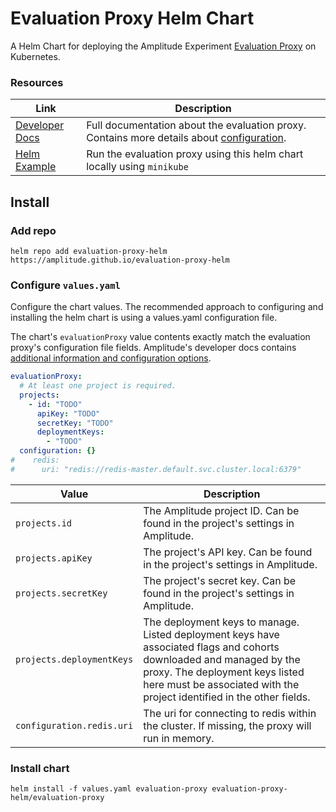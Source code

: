 # Evaluation Proxy Helm Chart

A Helm Chart for deploying the Amplitude Experiment [Evaluation Proxy](https://docs.developers.amplitude.com) on Kubernetes.

### Resources

| Link                                                                                      | Description                                                                                                                                                                        |
|-------------------------------------------------------------------------------------------|------------------------------------------------------------------------------------------------------------------------------------------------------------------------------------|
| [Developer Docs](https://docs.developers.amplitude.com/experiment/infra/evaluation-proxy) | Full documentation about the evaluation proxy. Contains more details about [configuration](https://docs.developers.amplitude.com/experiment/infra/evaluation-proxy#configuration). |
| [Helm Example](https://github.com/amplitude/tree/main/example)                            | Run the evaluation proxy using this helm chart locally using `minikube`                                                                                                            |


## Install

### Add repo

```
helm repo add evaluation-proxy-helm https://amplitude.github.io/evaluation-proxy-helm
```

### Configure `values.yaml`

Configure the chart values. The recommended approach to configuring and installing the helm chart is using a values.yaml configuration file.

The chart's `evaluationProxy` value contents exactly match the evaluation proxy's configuration file fields. Amplitude's developer docs contains [additional information and configuration options](https://docs.developers.amplitude.com/experiment/infra/evaluation-proxy#configuration).

```yaml
evaluationProxy:
  # At least one project is required.
  projects:
    - id: "TODO"
      apiKey: "TODO"
      secretKey: "TODO"
      deploymentKeys:
        - "TODO"
  configuration: {}
#    redis:
#      uri: "redis://redis-master.default.svc.cluster.local:6379"
```

| Value                     | Description                                                                                                                                                                                                                      |
|---------------------------|----------------------------------------------------------------------------------------------------------------------------------------------------------------------------------------------------------------------------------|
| `projects.id`             | The Amplitude project ID. Can be found in the project's settings in Amplitude.                                                                                                                                                   |
| `projects.apiKey`         | The project's API key. Can be found in the project's settings in Amplitude.                                                                                                                                                      |
| `projects.secretKey`      | The project's secret key. Can be found in the project's settings in Amplitude.                                                                                                                                                   |
| `projects.deploymentKeys` | The deployment keys to manage. Listed deployment keys have associated flags and cohorts downloaded and managed by the proxy. The deployment keys listed here must be associated with the project identified in the other fields. |
| `configuration.redis.uri` | The uri for connecting to redis within the cluster. If missing, the proxy will run in memory.                                                                                                                                    |

### Install chart

```
helm install -f values.yaml evaluation-proxy evaluation-proxy-helm/evaluation-proxy
```
